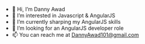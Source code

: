 - 👋 Hi, I’m Danny Awad
- 👀 I’m interested in Javascript & AngularJS
- 🌱 I’m currently sharping my AngularJS skills
- 💞️ I’m looking for an AngularJS developer role
- 📫 You can reach me at DannyAwad101@gmail.com
